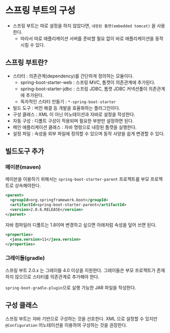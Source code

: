 # 스프링 부트의 구성

- 스프링 부트는 따로 설정을 하지 않았다면, `내장된 톰캣(embedded tomcat)` 을 사용한다.
  - 따라서 따로 애플리케이션 서버를 준비할 필요 없이 바로 애플리케이션을 동작시킬 수 있다.
  
## 스프링 부트란?

- 스타터 : 의존관계(dependency)를 간단하게 정의하는 모듈이다.
  - spring-boot-starter-web : 스프링 MVC, 톰캣이 의존관계에 추가된다.
  - spring-boot-starter-jdbc :  스프링 JDBC, 톰캣 JDBC 커넥션풀이 의존관계에 추가된다.
  - 독자적인 스타터 만들기 : `*-spring-boot-starter`
- 빌드 도구 : 버전 해결 등 개발을 효율화하는 플러그인이다.
- 구성 클래스 : XML 이 아닌 어노테이션과 자바로 설정을 작성한다.
- 자동 구성 : 디폴트 구성이 적용되며 필요한 부분만 설정하면 된다.
- 메인 애플리케이션 클래스 : 자바 명령으로 내장된 톰캣을 실행한다.
- 설정 파일 : 속성을 외부 파일에 정의할 수 있으며 동작 사양을 쉽게 변경할 수 있다.

## 빌드도구 추가

### 메이븐(maven)

메이븐을 이용하기 위해서는 `spring-boot-starter-parent` 프로젝트를 부모 프로젝트로 상속해야한다. 

```xml
<parent>
  <groupId>org.springframework.boot</groupId>
  <artifactId>spring-boot-starter-parent</artifactId>
  <version>2.0.6.RELEASE</version>
</parent>
```

자바 컴파일러 디폴트는 1.8이며 변경하고 싶으면 아래처럼 속성을 덮어 쓰면 된다.

```xml
<properties>
  <java.version>11</java.version>
</properties>
```

### 그레이들(gradle)

스프링 부트 2.0.x 는 그레이들 4.0 이상을 지원한다. 그레이들은 부모 프로젝트가 존재하지 않으므로 스타터를 의존관계로 추가해야 한다.

`spring-boot-gradle-plugin`으로 실행 가능한 JAR 파일을 작성한다.

## 구성 클래스

스프링 부트는 자바 기반으로 구성하는 것을 선호한다. XML 으로 설정할 수 있지만 `@Configuration` 어노테이션을 이용하여 구성하는 것을 권장한다.

